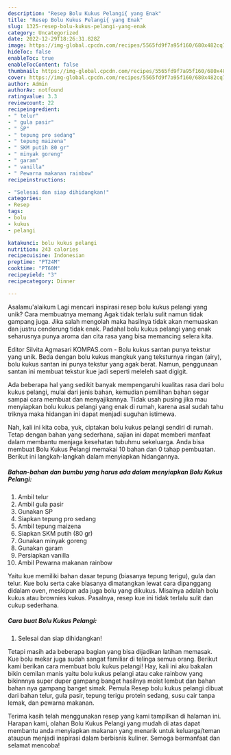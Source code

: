 ```yaml
---
description: "Resep Bolu Kukus Pelangi{ yang Enak"
title: "Resep Bolu Kukus Pelangi{ yang Enak"
slug: 1325-resep-bolu-kukus-pelangi-yang-enak
category: Uncategorized
date: 2022-12-29T18:26:31.828Z
image: https://img-global.cpcdn.com/recipes/5565fd9f7a95f160/680x482cq70/bolu-kukus-pelangi-foto-resep-utama.jpg
hideToc: false
enableToc: true
enableTocContent: false
thumbnail: https://img-global.cpcdn.com/recipes/5565fd9f7a95f160/680x482cq70/bolu-kukus-pelangi-foto-resep-utama.jpg
cover: https://img-global.cpcdn.com/recipes/5565fd9f7a95f160/680x482cq70/bolu-kukus-pelangi-foto-resep-utama.jpg
author: Admin
authorAv: notfound
ratingvalue: 3.3
reviewcount: 22
recipeingredient:
- " telur"
- " gula pasir"
- " SP"
- " tepung pro sedang"
- " tepung maizena"
- " SKM putih 80 gr"
- " minyak goreng"
- " garam"
- " vanilla"
- " Pewarna makanan rainbow"
recipeinstructions:

- "Selesai dan siap dihidangkan!"
categories:
- Resep
tags:
- bolu
- kukus
- pelangi

katakunci: bolu kukus pelangi 
nutrition: 243 calories
recipecuisine: Indonesian
preptime: "PT24M"
cooktime: "PT60M"
recipeyield: "3"
recipecategory: Dinner

---
```



Asalamu'alaikum Lagi mencari inspirasi resep bolu kukus pelangi yang unik? Cara membuatnya memang Agak tidak terlalu sulit namun tidak gampang juga. Jika salah mengolah maka hasilnya tidak akan memuaskan dan justru cenderung tidak enak. Padahal bolu kukus pelangi yang enak seharusnya punya aroma dan cita rasa yang bisa memancing selera kita.


Editor Silvita Agmasari KOMPAS.com - Bolu kukus santan punya tekstur yang unik. Beda dengan bolu kukus mangkuk yang teksturnya ringan (airy), bolu kukus santan ini punya tekstur yang agak berat. Namun, penggunaan santan ini membuat tekstur kue jadi seperti meleleh saat digigit.

Ada beberapa hal yang sedikit banyak mempengaruhi kualitas rasa dari bolu kukus pelangi, mulai dari jenis bahan, kemudian pemilihan bahan segar sampai cara membuat dan menyajikannya. Tidak usah pusing jika mau menyiapkan bolu kukus pelangi yang enak di rumah, karena asal sudah tahu triknya maka hidangan ini dapat menjadi suguhan istimewa.


Nah, kali ini kita coba, yuk, ciptakan bolu kukus pelangi sendiri di rumah. Tetap dengan bahan yang sederhana, sajian ini dapat memberi manfaat dalam membantu menjaga kesehatan tubuhmu sekeluarga. Anda bisa membuat Bolu Kukus Pelangi memakai 10 bahan dan 0 tahap pembuatan. Berikut ini langkah-langkah dalam menyiapkan hidangannya.

<!--inarticleads1-->

##### Bahan-bahan dan bumbu yang harus ada dalam menyiapkan Bolu Kukus Pelangi:

1. Ambil  telur
1. Ambil  gula pasir
1. Gunakan  SP
1. Siapkan  tepung pro sedang
1. Ambil  tepung maizena
1. Siapkan  SKM putih (80 gr)
1. Gunakan  minyak goreng
1. Gunakan  garam
1. Persiapkan  vanilla
1. Ambil  Pewarna makanan rainbow


Yaitu kue memiliki bahan dasar tepung (biasanya tepung terigu), gula dan telur. Kue bolu serta cake biasanya dimatangkan lewat cara dipanggang didalam oven, meskipun ada juga bolu yang dikukus. Misalnya adalah bolu kukus atau brownies kukus. Pasalnya, resep kue ini tidak terlalu sulit dan cukup sederhana. 

<!--inarticleads2-->

##### Cara buat Bolu Kukus Pelangi:


1. Selesai dan siap dihidangkan!

Tetapi masih ada beberapa bagian yang bisa dijadikan latihan memasak. Kue bolu mekar juga sudah sangat familiar di telinga semua orang. Berikut kami berikan cara membuat bolu kukus pelangi! Hay, kali ini aku bakalan bikin cemilan manis yaitu bolu kukus pelangi atau cake rainbow yang bikinnnya super duper gampang banget hasilnya moist lembut dan bahan bahan nya gampang banget simak. Pemula Resep bolu kukus pelangi dibuat dari bahan telur, gula pasir, tepung terigu protein sedang, susu cair tanpa lemak, dan pewarna makanan. 

Terima kasih telah menggunakan resep yang kami tampilkan di halaman ini. Harapan kami, olahan Bolu Kukus Pelangi yang mudah di atas dapat membantu anda menyiapkan makanan yang menarik untuk keluarga/teman ataupun menjadi inspirasi dalam berbisnis kuliner. Semoga bermanfaat dan selamat mencoba!
